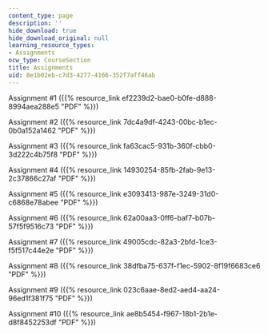 ```yaml
---
content_type: page
description: ''
hide_download: true
hide_download_original: null
learning_resource_types:
- Assignments
ocw_type: CourseSection
title: Assignments
uid: 8e1b02eb-c7d3-4277-4166-352f7aff46ab
---
```


Assignment #1 ({{% resource_link ef2239d2-bae0-b0fe-d888-8994aea288e5 "PDF" %}})

Assignment #2 ({{% resource_link 7dc4a9df-4243-00bc-b1ec-0b0a152a1462 "PDF" %}})

Assignment #3 ({{% resource_link fa63cac5-931b-360f-cbb0-3d222c4b75f8 "PDF" %}})

Assignment #4 ({{% resource_link 14930254-85fb-2fab-9e13-2c37866c27af "PDF" %}})

Assignment #5 ({{% resource_link e3093413-987e-3249-31d0-c6868e78abee "PDF" %}})

Assignment #6 ({{% resource_link 62a00aa3-0ff6-baf7-b07b-57f5f9516c73 "PDF" %}})

Assignment #7 ({{% resource_link 49005cdc-82a3-2bfd-1ce3-f5f517c44e2e "PDF" %}})

Assignment #8 ({{% resource_link 38dfba75-637f-f1ec-5902-8f19f6683ce6 "PDF" %}})

Assignment #9 ({{% resource_link 023c6aae-8ed2-aed4-aa24-96ed1f381f75 "PDF" %}})

Assignment #10 ({{% resource_link ae8b5454-f967-18b1-2b1e-d8f8452253df "PDF" %}})